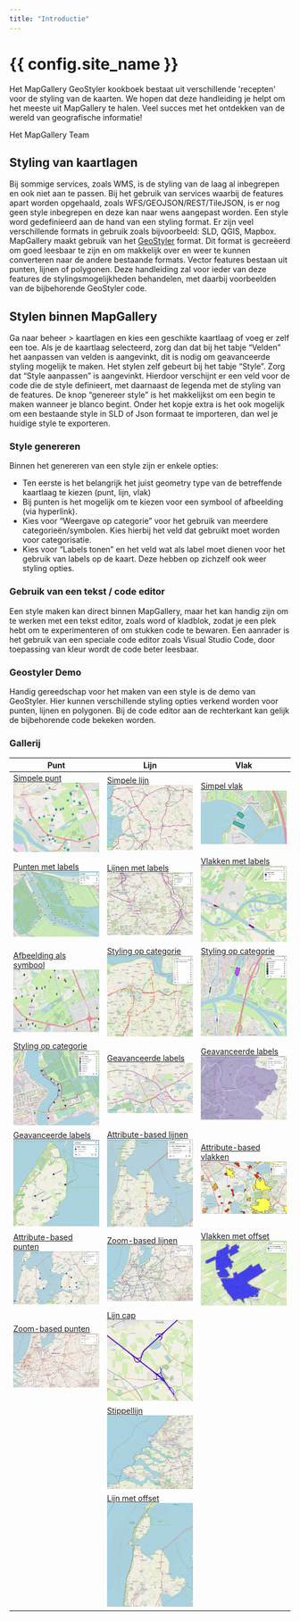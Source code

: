 ```yaml
---
title: "Introductie"
---
```


# {{ config.site_name }}

Het MapGallery GeoStyler kookboek bestaat uit verschillende 'recepten' voor de styling van de kaarten. We hopen dat deze handleiding je helpt om het meeste uit MapGallery te halen. Veel succes met het ontdekken van de wereld van geografische informatie!

Het MapGallery Team

Styling van kaartlagen
---
Bij sommige services, zoals WMS, is de styling van de laag al inbegrepen en ook niet aan te passen.
Bij het gebruik van services waarbij de features apart worden opgehaald, zoals WFS/GEOJSON/REST/TileJSON, is er nog geen style inbegrepen en deze kan naar wens aangepast worden. 
Een style word gedefinieerd aan de hand van een styling format. Er zijn veel verschillende formats in gebruik zoals bijvoorbeeld: SLD, QGIS, Mapbox. MapGallery maakt gebruik van het [GeoStyler](https://geostyler.org/) format. Dit format is gecreëerd om goed leesbaar te zijn en om makkelijk over en weer te kunnen converteren naar de andere bestaande formats. 
Vector features bestaan uit punten, lijnen of polygonen. Deze handleiding zal voor ieder van deze features de stylingsmogelijkheden behandelen, met daarbij voorbeelden van de bijbehorende GeoStyler code.  


Stylen binnen MapGallery
---
Ga naar beheer > kaartlagen en kies een geschikte kaartlaag of voeg er zelf een toe. Als je de kaartlaag selecteerd, zorg dan dat bij het tabje “Velden” het aanpassen van velden is aangevinkt, dit is nodig om geavanceerde styling mogelijk te maken. 
Het stylen zelf gebeurt bij het tabje “Style”. Zorg dat “Style aanpassen” is aangevinkt. 
Hierdoor verschijnt er een veld voor de code die de style definieert, met daarnaast de legenda met de styling van de features. 
De knop “genereer style” is het makkelijkst om een begin te maken wanneer je blanco begint. 
Onder het kopje extra is het ook mogelijk om een bestaande style in SLD of Json formaat te importeren, dan wel je huidige style te exporteren.

### Style genereren

Binnen het genereren van een style zijn er enkele opties:

-   Ten eerste is het belangrijk het juist geometry type van de betreffende kaartlaag te kiezen (punt, lijn, vlak)
-	Bij punten is het mogelijk om te kiezen voor een symbool of afbeelding (via hyperlink).
-	Kies voor “Weergave op categorie” voor het gebruik van meerdere categorieën/symbolen. Kies hierbij het veld dat gebruikt moet worden voor categorisatie.
-	Kies voor “Labels tonen” en het veld wat als label moet dienen voor het gebruik van labels op de kaart. Deze hebben op zichzelf ook weer styling opties. 

### Gebruik van een tekst / code editor

Een style maken kan direct binnen MapGallery, maar het kan handig zijn om te werken met een tekst editor, zoals word of kladblok, zodat je een plek hebt om te experimenteren of om stukken code te bewaren. Een aanrader is het gebruik van een speciale code editor zoals Visual Studio Code, door toepassing van kleur wordt de code beter leesbaar.

### Geostyler Demo 

Handig gereedschap voor het maken van een style is de demo van GeoStyler. Hier kunnen verschillende styling opties verkend worden voor punten, lijnen en polygonen. Bij de code editor aan de rechterkant kan gelijk de bijbehorende code bekeken worden.

### Gallerij

| **Punt**                                         | **Lijn**                                        | **Vlak**                                        |
|-------------------------------------------------|------------------------------------------------|------------------------------------------------|
| [Simpele punt](punten/#simpele_punt)<br>![Simpele punt](punten/foto_simpele_punt.png) | [Simpele lijn](lijnen/#simpele_lijn)<br>![Simpele lijn](lijnen/foto_simpele_lijn.png) | [Simpel vlak](vlakken/#simpel_vlak)<br>![Simpel vlak](vlakken/foto_simpel_vlak.png) |
| [Punten met labels](punten/#punten_met_labels)<br>![Punten met labels](punten/punt_label.png) | [Lijnen met labels](lijnen/#lijnen_met_labels)<br>![Lijnen met labels](lijnen/lijnen_labels.png) | [Vlakken met labels](vlakken/#vlakken_met_labels)<br>![Vlakken met labels](vlakken/foto_vlakken_labels.png) |
| [Afbeelding als symbool](punten/#afbeelding_symbool)<br>![Afbeelding als symbool](punten/foto_afbeelding_punt.png) | [Styling op categorie](lijnen/#styling_categorie)<br>![Styling op categorie](lijnen/foto_lijnen_categorie.png) | [Styling op categorie](vlakken/#styling_categorie)<br>![Styling op categorie](vlakken/foto_categorie_vlak.png) |
| [Styling op categorie](punten/#styling_categorie)<br>![Styling op categorie](punten/punt_categorie.png) | [Geavanceerde labels](lijnen/#geavanceerde_labels)<br>![Geavanceerde labels](lijnen/lijn_geavanceerd_label_00.png) | [Geavanceerde labels](vlakken/#geavanceerde_labels)<br>![Geavanceerde labels](vlakken/vlak_geavanceerde_labels.png) |
| [Geavanceerde labels](punten/#geavanceerde_labels)<br>![Geavanceerde labels](punten/geavanceerde_label.png) | [Attribute-based lijnen](lijnen/#attribute_based)<br>![Attribute-based lijnen](lijnen/lijn_attributebased.png) | [Attribute-based vlakken](vlakken/#attribute_based) <br>![Attribute-based vlakken](vlakken/vlak_attribute_based.png) |
| [Attribute-based punten](punten/#attribute_based)<br>![Attribute-based punten](punten/punt_attribute_based.png) | [Zoom-based lijnen](lijnen/#zoom_based)<br>![Zoom-based lijnen](lijnen/lijn_zoom_klein.png) | [Vlakken met offset](vlakken/#vlakken_offset)<br>![Vlakken met offset](vlakken/vlak_met_offset.png) |
| [Zoom-based punten](zoom)<br>![Zoom-based punten](punten/zoom_based_klein.png) | [Lijn cap](lijnen/#lijn_cap)<br>![Lijn cap](lijnen/lijn_cap.png) |                                                |
|                                                 | [Stippellijn](lijnen/#stippellijn)<br>![Stippellijn](lijnen/stippel_lijn.png) |                                                |
|                                                 | [Lijn met offset](lijnen/#lijn_offset)<br>![Lijn met offset](lijnen/lijn_offset.png) |                                                |
